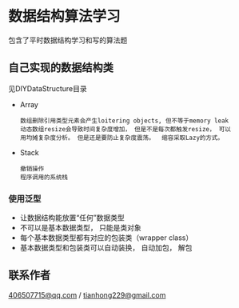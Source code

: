 # 数据结构算法学习
包含了平时数据结构学习和写的算法题
## 自己实现的数据结构类
见DIYDataStructure目录
* Array
      
      数组删除引用类型元素会产生loitering objects, 但不等于memory leak
      动态数组resize会导致时间复杂度增加， 但是不是每次都触发resize， 可以
      用均摊复杂度分析。 但是还是要防止复杂度震荡。  缩容采取Lazy的方式。
      
* Stack

      撤销操作
      程序调用的系统栈
          
### 使用泛型
* 让数据结构能放置“任何”数据类型
* 不可以是基本数据类型， 只能是类对象
* 每个基本数据类型都有对应的包装类（wrapper class）
* 基本数据类型和包装类可以自动装换， 自动加包， 解包    
           
## 联系作者
406507715@qq.com / tianhong229@gmail.com